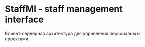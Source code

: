 # StaffMI - staff management interface
Клиент-серверная архитектура для управления персоналом и проектами.
